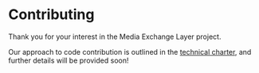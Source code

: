 # Contributing

Thank you for your interest in the Media Exchange Layer project.

Our approach to code contribution is outlined in the [technical charter](./GOVERNANCE/CHARTER.pdf),
and further details will be provided soon!


